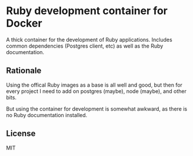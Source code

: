 # Ruby development container for Docker

A thick container for the development of Ruby applications. Includes common
dependencies (Postgres client, etc) as well as the Ruby documentation.

## Rationale

Using the offical Ruby images as a base is all well and good, but then for
every project I need to add on postgres (maybe), node (maybe), and other bits.

But using the container for development is somewhat awkward, as there is no
Ruby documentation installed. 


## License

MIT
